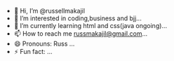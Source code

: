 - 👋 Hi, I’m @russellmakajil
- 👀 I’m interested in coding,business and bjj...
- 🌱 I’m currently learning html and css(java ongoing)...
- 📫 How to reach me russmakajil@gmail.com...
- 😄 Pronouns: Russ ...
- ⚡ Fun fact: ...

<!---
russellmakajil/russellmakajil is a ✨ special ✨ repository because its `README.md` (this file) appears on your GitHub profile.
You can click the Preview link to take a look at your changes.
--->
